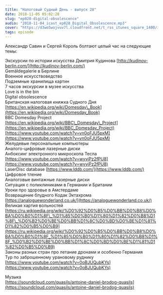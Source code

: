 ```yaml
---
title: "Налоговый Судный День - выпуск 28"
date: 2018-11-05 05:02:28
slug: "ep028-digital-obsolescence"
audio: "2018-11-04_icast_ep028_Digital_Obsolescence.mp3"
cover: "https://d3wo5wojvuv7l.cloudfront.net/t_rss_itunes_square_1400/images.spreaker.com/original/d20daaa729fc8cae11f6717f5c961b50.jpg"
tags: episode
---
```

Александр Савин и Сергей Король болтают целый час на следующие темы:  
  
Экскурсии по истории искусства Дмитрия Кудинова [http://kudinov-berlin.com/](http://kudinov-berlin.com/)  
Gemäldegalerie в Берлине  
Военное искусствоведство  
Подземные хранилища картин  
7 часов экскурсии в музее искусства  
Love is in the bin  
Digital obsolescence  
Британская налоговая книжка Судного Дня [https://en.wikipedia.org/wiki/Domesday\_Book](https://en.wikipedia.org/wiki/Domesday_Book)  
BBC Domesday Project [https://en.wikipedia.org/wiki/BBC\_Domesday\_Project](https://en.wikipedia.org/wiki/BBC_Domesday_Project)  
[https://www.youtube.com/watch?v=vn0oFJU5pxM](https://www.youtube.com/watch?v=vn0oFJU5pxM)  
Желудевые персональные компьютеры  
Аналого-цифровые лазерные диски  
Анбоксинг электронного микроскопа Тесла [https://www.youtube.com/watch?v=wyvjPz2fPU8](https://www.youtube.com/watch?v=wyvjPz2fPU8)  
LaserDisc database [https://www.lddb.com/](https://www.lddb.com/)  
Цифровое тление  
Аналоговые винтажные лазерные диски  
Ситуация с поликлиниками в Германии и Британии  
Уроки про здоровье в Амстердаме  
Возвращение блудного Кодак Эктахрома  
[https://analoguewonderland.co.uk/](https://analoguewonderland.co.uk/)  
Великая хартия вольностей [https://ru.wikipedia.org/wiki/%D0%92%D0%B5%D0%BB%D0%B8%D0%BA%D0%B0%D1%8F\_%D1%85%D0%B0%D1%80%D1%82%D0%B8%D1%8F\_%D0%B2%D0%BE%D0%BB%D1%8C%D0%BD%D0%BE%D1%81%D1%82%D0%B5%D0%B9](https://ru.wikipedia.org/wiki/%D0%92%D0%B5%D0%BB%D0%B8%D0%BA%D0%B0%D1%8F_%D1%85%D0%B0%D1%80%D1%82%D0%B8%D1%8F_%D0%B2%D0%BE%D0%BB%D1%8C%D0%BD%D0%BE%D1%81%D1%82%D0%B5%D0%B9)  
Законы разных стран про летание дронами и особенно Германия  
Тур по заброшенному урановому руднику [https://www.youtube.com/watch?v=0oBJUQubKYs](https://www.youtube.com/watch?v=0oBJUQubKYs)  
  
Музыка  
[https://soundcloud.com/quasils/antoine-daniel-brodog-quasils](https://soundcloud.com/quasils/antoine-daniel-brodog-quasils)
